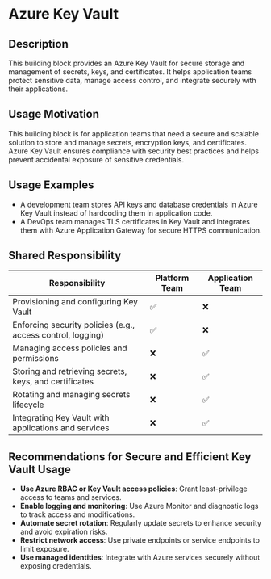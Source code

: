 # Azure Key Vault

## Description
This building block provides an Azure Key Vault for secure storage and management of secrets, keys, and certificates. It helps application teams protect sensitive data, manage access control, and integrate securely with their applications.

## Usage Motivation
This building block is for application teams that need a secure and scalable solution to store and manage secrets, encryption keys, and certificates. Azure Key Vault ensures compliance with security best practices and helps prevent accidental exposure of sensitive credentials.

## Usage Examples
- A development team stores API keys and database credentials in Azure Key Vault instead of hardcoding them in application code.
- A DevOps team manages TLS certificates in Key Vault and integrates them with Azure Application Gateway for secure HTTPS communication.

## Shared Responsibility

| Responsibility          | Platform Team | Application Team |
|------------------------|--------------|----------------|
| Provisioning and configuring Key Vault | ✅ | ❌ |
| Enforcing security policies (e.g., access control, logging) | ✅ | ❌ |
| Managing access policies and permissions | ❌ | ✅ |
| Storing and retrieving secrets, keys, and certificates | ❌ | ✅ |
| Rotating and managing secrets lifecycle | ❌ | ✅ |
| Integrating Key Vault with applications and services | ❌ | ✅ |

## Recommendations for Secure and Efficient Key Vault Usage
- **Use Azure RBAC or Key Vault access policies**: Grant least-privilege access to teams and services.
- **Enable logging and monitoring**: Use Azure Monitor and diagnostic logs to track access and modifications.
- **Automate secret rotation**: Regularly update secrets to enhance security and avoid expiration risks.
- **Restrict network access**: Use private endpoints or service endpoints to limit exposure.
- **Use managed identities**: Integrate with Azure services securely without exposing credentials.
